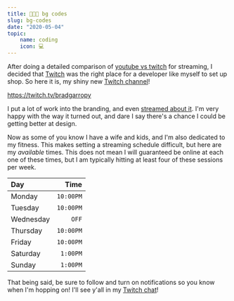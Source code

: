 ```yaml
---
title: 👨🏼‍💻 bg codes
slug: bg-codes
date: "2020-05-04"
topic:
    name: coding
    icon: 💻
---
```


After doing a detailed comparison of [youtube vs twitch][versus] for streaming, I decided that [Twitch][twitch] was the right place for a developer like myself to set up shop. So here it is, my shiny new [Twitch channel][channel]!

https://twitch.tv/bradgarropy

I put a lot of work into the branding, and even [streamed about it][branding]. I'm very happy with the way it turned out, and dare I say there's a chance I could be getting better at design.

Now as some of you know I have a wife and kids, and I'm also dedicated to my fitness. This makes setting a streaming schedule difficult, but here are my _available_ times. This does not mean I will guaranteed be online at each one of these times, but I am typically hitting at least four of these sessions per week.

| Day       |      Time |
| :-------- | --------: |
| Monday    | `10:00PM` |
| Tuesday   | `10:00PM` |
| Wednesday |     `OFF` |
| Thursday  | `10:00PM` |
| Friday    | `10:00PM` |
| Saturday  |  `1:00PM` |
| Sunday    |  `1:00PM` |

That being said, be sure to follow and turn on notifications so you know when I'm hopping on! I'll see y'all in my [Twitch chat][channel]!

[versus]: https://bradgarropy.com/blog/youtube-vs-twitch
[twitch]: https://twitch.tv
[channel]: https://twitch.tv/bradgarropy
[branding]: https://twitch.tv/videos/603427759
